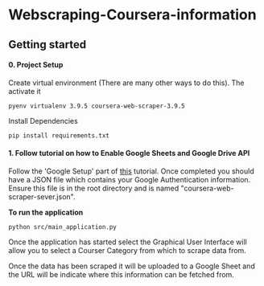 # Webscraping-Coursera-information


## Getting started


#### 0. Project Setup
Create virtual environment (There are many other ways to do this). The activate it
```commandline
pyenv virtualenv 3.9.5 coursera-web-scraper-3.9.5
```

Install Dependencies
```commandline
pip install requirements.txt
```

#### 1. Follow tutorial on how to Enable Google Sheets and Google Drive API


Follow the 'Google Setup' part of [this](https://www.makeuseof.com/tag/read-write-google-sheets-python) 
tutorial. Once completed you should have a JSON file which contains your Google Authentication
information. Ensure this file is in the root directory and is named "coursera-web-scraper-sever.json".


**To run the application**
```commandline
python src/main_application.py
```

Once the application has started select the Graphical User Interface will allow you to select a 
Courser Category from which to scrape data from. 

Once the data has been scraped it will be uploaded to a Google Sheet and the URL will be indicate 
where this information can be fetched from.
